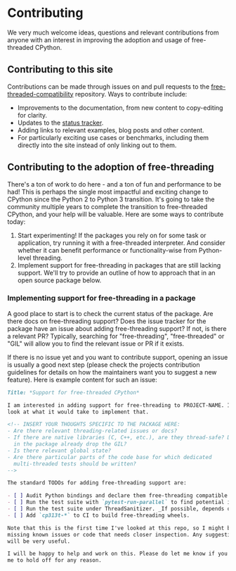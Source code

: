 # Contributing

We very much welcome ideas, questions and relevant contributions from anyone
with an interest in improving the adoption and usage of free-threaded CPython.

## Contributing to this site

Contributions can be made through issues on and pull requests to the
[free-threaded-compatibility](https://github.com/Quansight-Labs/free-threaded-compatibility)
repository. Ways to contribute include:

- Improvements to the documentation, from new content to copy-editing for clarity.
- Updates to the [status tracker](https://py-free-threading.github.io/tracking/).
- Adding links to relevant examples, blog posts and other content.
- For particularly exciting use cases or benchmarks, including them directly
    into the site instead of only linking out to them.

## Contributing to the adoption of free-threading

There's a ton of work to do here - and a ton of fun and performance to be had!
This is perhaps the single most impactful and exciting change to CPython since
the Python 2 to Python 3 transition. It's going to take the community multiple
years to complete the transition to free-threaded CPython, and your help will
be valuable. Here are some ways to contribute today:

1. Start experimenting! If the packages you rely on for some task or application,
    try running it with a free-threaded interpreter. And consider whether it can
    benefit performance or functionality-wise from Python-level threading.
1. Implement support for free-threading in packages that are still lacking
    support. We'll try to provide an outline of how to approach that in an open
    source package below.

### Implementing support for free-threading in a package

A good place to start is to check the current status of the package. Are there
docs on free-threading support? Does the issue tracker for the package have an
issue about adding free-threading support? If not, is there a relevant PR?
Typically, searching for "free-threading", "free-threaded" or "GIL" will allow
you to find the relevant issue or PR if it exists.

If there is no issue yet and you want to contribute support, opening an issue
is usually a good next step (please check the projects contribution guidelines
for details on how the maintainers want you to suggest a new feature). Here
is example content for such an issue:

```markdown
Title: *Support for free-threaded CPython*

I am interested in adding support for free-threading to PROJECT-NAME. I had a
look at what it would take to implement that.

<!-- INSERT YOUR THOUGHTS SPECIFIC TO THE PACKAGE HERE:
- Are there relevant threading-related issues or docs?
- If there are native libraries (C, C++, etc.), are they thread-safe? Does code
  in the package already drop the GIL?
- Is there relevant global state?
- Are there particular parts of the code base for which dedicated
  multi-threaded tests should be written?
-->

The standard TODOs for adding free-threading support are:

- [ ] Audit Python bindings and declare them free-threading compatible (xref https://py-free-threading.github.io/porting/#updating-extension-modules).
- [ ] Run the test suite with `pytest-run-parallel` to find potential issues, and fix them.
- [ ] Run the test suite under ThreadSanitizer. _If possible, depends on how many dependencies there are and if they run under TSan._
- [ ] Add `cp313t-*` to CI to build free-threading wheels.

Note that this is the first time I've looked at this repo, so I might be
missing known issues or code that needs closer inspection. Any suggestions here
will be very useful.

I will be happy to help and work on this. Please do let me know if you'd prefer
me to hold off for any reason.
```
